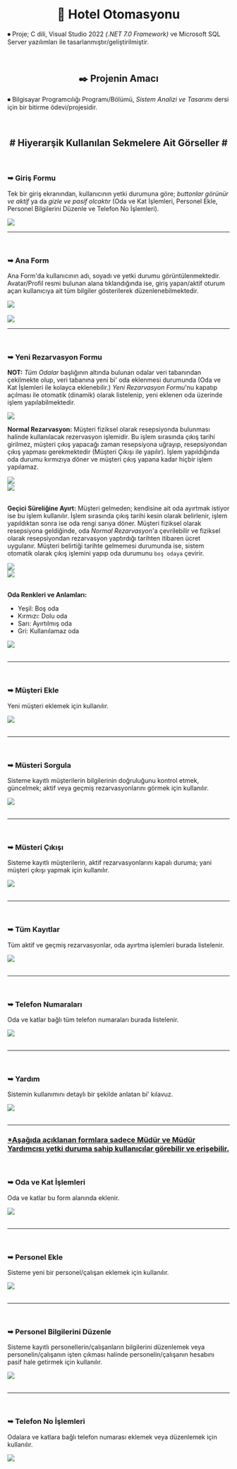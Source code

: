 <h1 align="center"> 🏢 Hotel Otomasyonu </h1>
<p> ⏺ Proje; C dili, Visual Studio 2022 <i>(.NET 7.0 Framework)</i> ve Microsoft SQL Server yazılımları ile tasarlanmıştır/geliştirilmiştir.</p><br>

<h2 align="center"> ✒️ Projenin Amacı </h2>
<p> ⏺ Bilgisayar Programcılığı Programı/Bölümü, <i>Sistem Analizi ve Tasarımı</i> dersi için bir bitirme ödevi/projesidir.</p><br>

<h2 align="center"> # Hiyerarşik Kullanılan Sekmelere Ait Görseller # </h2>

<!-- Görseller/Images -->

<br>
<h3>➥ Giriş Formu </h3>

<p>Tek bir giriş ekranından, kullanıcının yetki durumuna göre; <i>buttonlar görünür ve aktif</i> ya da <i>gizle ve pasif olcaktır</i> (Oda ve Kat İşlemleri, Personel Ekle, Personel Bilgilerini Düzenle ve Telefon No İşlemleri).</p>

<img src="https://github.com/ugurkilavun/hotel-otomasyonu/blob/main/ilgili-resimler/1-giris-form.png"><br>

<!-- -_- -->
<hr><br>

<h3>➥ Ana Form </h3>

<p>
 Ana Form'da kullanıcının adı, soyadı ve yetki durumu görüntülenmektedir. Avatar/Profil resmi bulunan alana tıklandığında ise, giriş yapan/aktif oturum açan kullanıcıya ait tüm bilgiler gösterilerek düzenlenebilmektedir.</p>

<img src="https://github.com/ugurkilavun/hotel-otomasyonu/blob/main/ilgili-resimler/2.1-ana-form.png"><br><br>
<img src="https://github.com/ugurkilavun/hotel-otomasyonu/blob/main/ilgili-resimler/2.2-bilgilerini-duzenle-form.png"><br>

<!-- *_- -->
<hr><br>

<h3>➥ Yeni Rezarvasyon Formu </h3>

<p><b>NOT:</b> <i>Tüm Odalar</i> başlığının altında bulunan odalar veri tabanından çekilmekte olup, veri tabanına yeni bi' oda eklenmesi durumunda (Oda ve Kat İşlemleri ile kolayca eklenebilir.) <i>Yeni Rezarvasyon Formu</i>'nu kapatıp açılması ile otomatik (dinamik) olarak listelenip, yeni eklenen oda üzerinde işlem yapılabilmektedir.</p>


<img src="https://github.com/ugurkilavun/hotel-otomasyonu/blob/main/ilgili-resimler/3.1.0-yeni-rezarvasyon-form.png"><br>

<p><b>Normal Rezarvasyon:</b> Müşteri fiziksel olarak resepsiyonda bulunması halinde kullanılacak rezervasyon işlemidir. Bu işlem sırasında çıkış tarihi girilmez, müşteri çıkış yapacağı zaman resepsiyona uğrayıp, resepsiyondan çıkış yapması gerekmektedir (Müşteri Çıkışı ile yapılır). İşlem yapıldığında oda durumu kırmızıya döner ve müşteri çıkış yapana kadar hiçbir işlem yapılamaz.</p>

<img src="https://github.com/ugurkilavun/hotel-otomasyonu/blob/main/ilgili-resimler/3.1.1-yeni-rezarvasyon_normal-rezarvasyon-form.png"><br>
<img src="https://github.com/ugurkilavun/hotel-otomasyonu/blob/main/ilgili-resimler/3.1.2-yeni-rezarvasyon_normal-rezarvasyon_onay-form.png"><br><br>

<p><b>Geçici Süreliğine Ayırt:</b> Müşteri gelmeden; kendisine ait oda ayırtmak istiyor ise bu işlem kullanılır. İşlem sırasında çıkış tarihi kesin olarak belirlenir, işlem yapıldıktan sonra ise oda rengi sarıya döner. Müşteri fiziksel olarak resepsiyona geldiğinde, oda <i>Normal Rezarvasyon</i>'a çevrilebilir ve fiziksel olarak resepsiyondan rezarvasyon yaptırdığı tarihten itibaren ücret uygulanır. Müşteri belirtiği tarihte gelmemesi durumunda ise, sistem otomatik olarak çıkış işlemini yapıp oda durumunu <code>boş odaya</code> çevirir.</p>

<img src="https://github.com/ugurkilavun/hotel-otomasyonu/blob/main/ilgili-resimler/3.2.1-yeni-rezarvasyon_gecici-sureligine-ayirt-form.png"><br>
<img src="https://github.com/ugurkilavun/hotel-otomasyonu/blob/main/ilgili-resimler/3.2.2-yeni-rezarvasyon_gecici-sureligine-ayirt_onay-form.png"><br><br>

<p><b>Oda Renkleri ve Anlamları:</b>
 <ul>
  <li>Yeşil: Boş oda</li>
  <li>Kırmızı: Dolu oda</li>
  <li>Sarı: Ayırtılmış oda</li>
  <li>Gri: Kullanılamaz oda</li>
 </ul>
</p>
<img src="https://github.com/ugurkilavun/hotel-otomasyonu/blob/main/ilgili-resimler/3.3.0-yeni-rezarvasyon_oda-renkleri-form.png"><br><br>

<!-- *_* -->
<hr><br>

<h3>➥ Müşteri Ekle </h3>

<p>Yeni müşteri eklemek için kullanılır.</p>

<img src="https://github.com/ugurkilavun/hotel-otomasyonu/blob/main/ilgili-resimler/4-musteri-ekle-form.png"><br><br>

<!-- -_* -->
<hr><br>

<h3>➥ Müsteri Sorgula </h3>

<p>Sisteme kayıtlı müşterilerin bilgilerinin doğruluğunu kontrol etmek, güncelmek; aktif veya geçmiş rezarvasyonlarını görmek için kullanılır.</p>

<img src="https://github.com/ugurkilavun/hotel-otomasyonu/blob/main/ilgili-resimler/5-musteri-sorgula-form.png"><br><br>

<!-- -_- -->
<hr><br>

<h3>➥ Müsteri Çıkışı </h3>

<p>Sisteme kayıtlı müşterilerin, aktif rezarvasyonlarını kapalı duruma; yani müşteri çıkışı yapmak için kullanılır.</p>

<img src="https://github.com/ugurkilavun/hotel-otomasyonu/blob/main/ilgili-resimler/6-musteri-cikisi-form.png"><br><br>

<!-- ?_- -->
<hr><br>

<h3>➥ Tüm Kayıtlar </h3>

<p>Tüm aktif ve geçmiş rezarvasyonlar, oda ayırtma işlemleri burada listelenir.</p>

<img src="https://github.com/ugurkilavun/hotel-otomasyonu/blob/main/ilgili-resimler/7-tum-rezarvasyonlar-form.png"><br><br>


<!-- ?_? -->
<hr><br>

<h3>➥ Telefon Numaraları </h3>

<p>Oda ve katlar bağlı tüm telefon numaraları burada listelenir.</p>

<img src="https://github.com/ugurkilavun/hotel-otomasyonu/blob/main/ilgili-resimler/8-telefon-numaralari-form.png"><br><br>

<!-- ?,? -->
<hr><br>

<h3>➥ Yardım </h3>

<p>Sistemin kullanımını detaylı bir şekilde anlatan bi' kılavuz.</p>

<img src="https://github.com/ugurkilavun/hotel-otomasyonu/blob/main/ilgili-resimler/9-yardim-form.png"><br><br>


<!-- ? -->
<hr>
<h3> <u>*Aşağıda açıklanan formlara sadece Müdür ve Müdür Yardımcısı yetki duruma sahip kullanıcılar görebilir ve erişebilir.</u> </h3>
<br>

<h3>➥ Oda ve Kat İşlemleri </h3>

<p>Oda ve katlar bu form alanında eklenir.</p>

<img src="https://github.com/ugurkilavun/hotel-otomasyonu/blob/main/ilgili-resimler/10-oda-ve-kat-islemleri-form.png"><br><br>

<!-- ** -->
<hr><br>

<h3>➥ Personel Ekle </h3>

<p>Sisteme yeni bir personel/çalışan eklemek için kullanılır.</p>

<img src="https://github.com/ugurkilavun/hotel-otomasyonu/blob/main/ilgili-resimler/11-personel-ekle-form.png"><br><br>

<!-- ** -->
<hr><br>

<h3>➥ Personel Bilgilerini Düzenle </h3>

<p>Sisteme kayıtlı personellerin/çalışanların bilgilerini düzenlemek veya personelin/çalışanın işten çıkması halinde personelin/çalışanın hesabını pasif hale getirmek için kullanılır.</p>

<img src="https://github.com/ugurkilavun/hotel-otomasyonu/blob/main/ilgili-resimler/12-personel-duzenle-form.png"><br><br>

<!-- ** -->
<hr><br>

<h3>➥ Telefon No İşlemleri </h3>

<p>Odalara ve katlara bağlı telefon numarası eklemek veya düzenlemek için kullanılır.</p>

<img src="https://github.com/ugurkilavun/hotel-otomasyonu/blob/main/ilgili-resimler/13-telefon-no-islemleri-form.png"><br><br>
